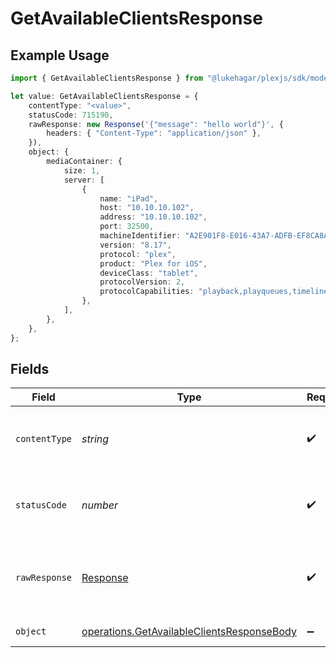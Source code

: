 # GetAvailableClientsResponse

## Example Usage

```typescript
import { GetAvailableClientsResponse } from "@lukehagar/plexjs/sdk/models/operations";

let value: GetAvailableClientsResponse = {
    contentType: "<value>",
    statusCode: 715190,
    rawResponse: new Response('{"message": "hello world"}', {
        headers: { "Content-Type": "application/json" },
    }),
    object: {
        mediaContainer: {
            size: 1,
            server: [
                {
                    name: "iPad",
                    host: "10.10.10.102",
                    address: "10.10.10.102",
                    port: 32500,
                    machineIdentifier: "A2E901F8-E016-43A7-ADFB-EF8CA8A4AC05",
                    version: "8.17",
                    protocol: "plex",
                    product: "Plex for iOS",
                    deviceClass: "tablet",
                    protocolVersion: 2,
                    protocolCapabilities: "playback,playqueues,timeline,provider-playback",
                },
            ],
        },
    },
};
```

## Fields

| Field                                                                                                           | Type                                                                                                            | Required                                                                                                        | Description                                                                                                     |
| --------------------------------------------------------------------------------------------------------------- | --------------------------------------------------------------------------------------------------------------- | --------------------------------------------------------------------------------------------------------------- | --------------------------------------------------------------------------------------------------------------- |
| `contentType`                                                                                                   | *string*                                                                                                        | :heavy_check_mark:                                                                                              | HTTP response content type for this operation                                                                   |
| `statusCode`                                                                                                    | *number*                                                                                                        | :heavy_check_mark:                                                                                              | HTTP response status code for this operation                                                                    |
| `rawResponse`                                                                                                   | [Response](https://developer.mozilla.org/en-US/docs/Web/API/Response)                                           | :heavy_check_mark:                                                                                              | Raw HTTP response; suitable for custom response parsing                                                         |
| `object`                                                                                                        | [operations.GetAvailableClientsResponseBody](../../../sdk/models/operations/getavailableclientsresponsebody.md) | :heavy_minus_sign:                                                                                              | Available Clients                                                                                               |